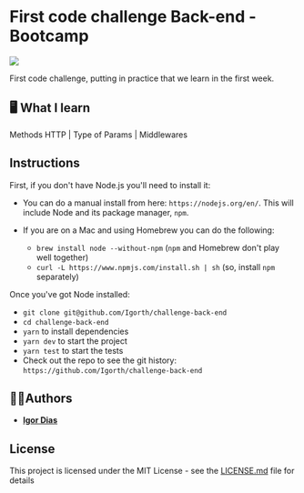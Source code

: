 # First code challenge Back-end - Bootcamp
![](https://img.shields.io/github/license/Igorth/challenge-back-end)

First code challenge, putting in practice that we learn in the first week.

## 🖥 What I learn
Methods HTTP | Type of Params | Middlewares

## Instructions

First, if you don't have Node.js you'll need to install it:
* You can do a manual install from here: `https://nodejs.org/en/`. This will include Node and its package manager, `npm`.

* If you are on a Mac and using Homebrew you can do the following:
  + `brew install node --without-npm` (`npm` and Homebrew don't play well together)
  + `curl -L https://www.npmjs.com/install.sh | sh` (so, install `npm` separately)


Once you've got Node installed:
* `git clone git@github.com/Igorth/challenge-back-end`
* `cd challenge-back-end`
* `yarn` to install dependencies
* `yarn dev` to start the project
* `yarn test` to start the tests
* Check out the repo to see the git history: `https://github.com/Igorth/challenge-back-end`


## 🙅‍♂️Authors

* [**Igor Dias**](https://www.linkedin.com/in/igordiasth/)


## License

This project is licensed under the MIT License - see the [LICENSE.md](LICENSE.md) file for details
